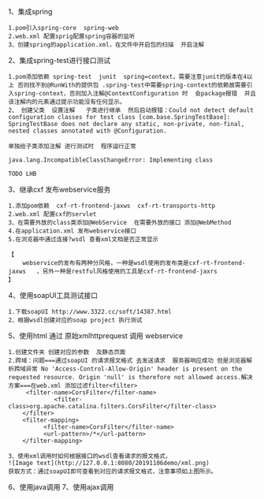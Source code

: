 1、集成spring

	1.pom引入spring-core  spring-web
	2.web.xml 配置sprig配置spring容器的监听
	3、创建spring的application.xml，在文件中开启包的扫描  开启注解
	
2、集成spring-test进行接口测试
	
	
	1.pom添加依赖 spring-test  junit  spring=context，需要注意junit的版本在4以上 否则找不到@RunWith的提供包 .spring-test中需要spring-context的依赖故需要引入spring-context，否则加入注解@ContextConfiguration 时  会package报错  并且该注解内的元素通过提示功能没有任何显示。
	2、 创建父类  设置注解   子类进行继承  然后启动报错：Could not detect default configuration classes for test class [com.base.SpringTestBase]: SpringTestBase does not declare any static, non-private, non-final, nested classes annotated with @Configuration.
	
	单独给子类添加注解 进行测试时  程序运行正常
	
	java.lang.IncompatibleClassChangeError: Implementing class
	
	TODO LHB

3、继承cxf 发布webservice服务

	1.添加pom依赖  cxf-rt-frontend-jaxws  cxf-rt-transports-http
	2.web.xml 配置cxf的servlet
	3、在需要外放的class类添加@WebService  在需要外放的接口 添加@WebMethod
	4.在application.xml 发布webservice接口
	5.在浏览器中通过连接?wsdl 查看xml文档是否正常显示
	
	【
		webservice的发布有两种分风格，一种是wsdl使用的发布类是cxf-rt-frontend-jaxws   ，另外一种是restful风格使用的工具是cxf-rt-frontend-jaxrs 
	】
	
4、使用soapUI工具测试接口
	
	1.下载soapUI http://www.3322.cc/soft/14387.html
	2、根据wsdl创建对应的soap project 执行测试
	
5、使用html 通过  原始xmlhttprequest 调用 webservice
	
	1.创建文件夹 创建对应的参数  及静态页面
	2.跨域：问题===通过soapUI 的请求报文格式 去发送请求  服务器响应成功 但是浏览器解析跨域异常 No 'Access-Control-Allow-Origin' header is present on the requested resource. Origin 'null' is therefore not allowed access.解决方案===在web.xml 添加过滤filter<filter>  
	     <filter-name>CorsFilter</filter-name>  
	     		 <filter-class>org.apache.catalina.filters.CorsFilter</filter-class>  
		</filter>  
		<filter-mapping>  
		      <filter-name>CorsFilter</filter-name>  
		      <url-pattern>/*</url-pattern>  
		</filter-mapping>  
		
	3、使用xml调用时如何根据接口的wsdl查看请求的报文格式，
	![Image text](http://127.0.0.1:8080/20191106demo/xml.png)
	获取方式：通过soapUI即可查看到对应的请求报文格式，注意事项如上图所示。
	
6、使用java调用
7、使用ajax调用






